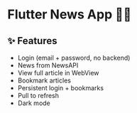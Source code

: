 # Flutter News App 📱📰

## ✨ Features
- Login (email + password, no backend)
- News from NewsAPI
- View full article in WebView
- Bookmark articles
- Persistent login + bookmarks
- Pull to refresh
- Dark mode

